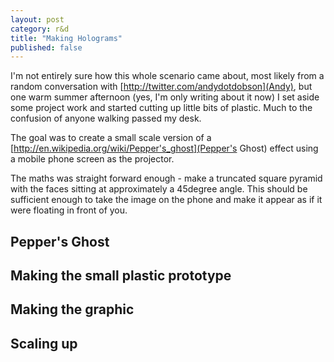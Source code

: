 ```yaml
---
layout: post
category: r&d
title: "Making Holograms"
published: false
---
```


I'm not entirely sure how this whole scenario came about, most likely from a random conversation with [http://twitter.com/andydotdobson](Andy), but one warm summer afternoon (yes, I'm only writing about it now) I set aside some project work and started cutting up little bits of plastic. Much to the confusion of anyone walking passed my desk.

The goal was to create a small scale version of a [http://en.wikipedia.org/wiki/Pepper's_ghost](Pepper's Ghost) effect using a mobile phone screen as the projector.

The maths was straight forward enough - make a truncated square pyramid with the faces sitting at approximately a 45degree angle. This should be sufficient enough to take the image on the phone and make it appear as if it were floating in front of you.

## Pepper's Ghost
## Making the small plastic prototype
## Making the graphic
## Scaling up
